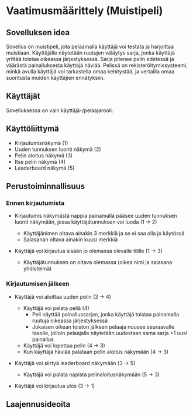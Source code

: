 # Vaatimusmäärittely (Muistipeli)


## Sovelluksen idea
Sovellus on muistipeli, jota pelaamalla käyttäjä voi testata ja harjoittaa muistiaan. Käyttäjälle näytetään ruutujen väläytys sarja, jonka käyttäjä yrittää toistaa oikeassa järjestyksessä. Sarja pitenee pelin edetessä ja väärästä painalluksesta käyttäjä häviää. Pelissä on rekisteröitymissysteemi, minkä avulla käyttäjä voi tarkastella omaa kehitystää, ja vertailla omaa suoritusta muiden käyttäjien ennätyksiin.


## Käyttäjät
Sovelluksessa on vain käyttäjä-/pelaajarooli.

## Käyttöliittymä
- Kirjautumisnäkymä (1)
- Uuden tunnuksen luonti näkymä (2)
- Pelin aloitus näkymä (3)
- Itse pelin näkymä (4)
- Leaderboard näkymä (5)

## Perustoiminnallisuus
### Ennen kirjautumista

- Kirjautumis näkymästä nappia painamalla pääsee uuden tunnuksen luonti näkymään, jossa käyttäjätunnuksen voi luoda (1 -> 2)
  - Käyttäjänimen oltava ainakin 3 merkkiä ja se ei saa olla jo käytössä
  - Salasanan oltava ainakin kuusi merkkiä

- Käyttäjä voi kirjautua sisään jo olemassa olevalle tilille (1 -> 3)
  - Käyttäjätunnuksen on oltava olemassa (oikea nimi ja salasana yhdistelmä)

### Kirjautumisen jälkeen

- Käyttäjä voi aloittaa uuden pelin (3 -> 4)
  - Käyttäjä voi pelata peliä (4)
    - Peli näyttää painallussarjan, jonka käyttäjä toistaa painamalla ruutuja oikeassa järjestyksessä
    - Jokaisen oikean toiston jälkeen pelaaja nousee seuraavalle tasolle, jolloin pelaajalle näytetään uudestaan sama sarja +1 uusi painallus
  - Käyttäjä voi lopettaa pelin (4 -> 3)
  -  Kun käyttäjä häviää palataan pelin aloitus näkymään (4 -> 3)

- Käyttäjä voi siirtyä leaderboard näkymään (3 -> 5)
  - Käyttäjä voi palata napista pelinaloitusnäkymään (5 -> 3)

- Käyttäjä voi kirjautua ulos (3 -> 1)

## Laajennusideoita 

